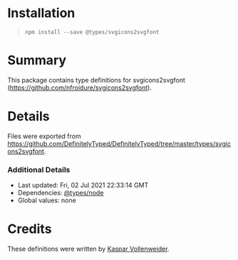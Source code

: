 # Installation
> `npm install --save @types/svgicons2svgfont`

# Summary
This package contains type definitions for svgicons2svgfont (https://github.com/nfroidure/svgicons2svgfont).

# Details
Files were exported from https://github.com/DefinitelyTyped/DefinitelyTyped/tree/master/types/svgicons2svgfont.

### Additional Details
 * Last updated: Fri, 02 Jul 2021 22:33:14 GMT
 * Dependencies: [@types/node](https://npmjs.com/package/@types/node)
 * Global values: none

# Credits
These definitions were written by [Kaspar Vollenweider](https://github.com/casaper).
